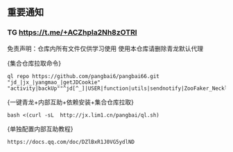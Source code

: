 ## 重要通知
### TG https://t.me/+ACZhpla2Nh8zOTRl
免责声明：仓库内所有文件仅供学习使用 使用本仓库请删除青龙默认代理

{集合仓库拉取命令}
``` 
ql repo https://github.com/pangbai6/pangbai66.git "jd_|jx_|yangmao_|getJDCookie" "activity|backUp""^jd[^_]|USER|function|utils|sendnotify|ZooFaker_Necklace|jd_Cookie|JDJRValidator_|sign_graphics_validate|ql|magic|cleancart_activity"
```

{一键青龙+内部互助+依赖安装+集合仓库拉取}
```
bash <(curl -sL  http://jx.lim1.cn/pangbai/ql.sh)
```

{单独配置内部互助教程}
```
https://docs.qq.com/doc/DZlBxR1J0VG5ydlND
```
